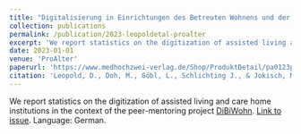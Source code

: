 ```yaml
---
title: "Digitalisierung in Einrichtungen des Betreuten Wohnens und der stationären Altenpflege – Befunde aus dem Projekt DiBiWohn"
collection: publications
permalink: /publication/2023-leopoldetal-proalter
excerpt: 'We report statistics on the digitization of assisted living and care home institutions in the context of the peer-mentoring project DiBiWohn'
date: 2023-01-01
venue: 'ProAlter'
paperurl: 'https://www.medhochzwei-verlag.de/Shop/ProduktDetail/pa0123pdf'
citation: 'Leopold, D., Doh, M., Göbl, L., Schlichting J., & Jokisch, M.R. (2023). Digitalisierung in Einrichtungen des Betreuten Wohnens und der stationären Altenpflege – Befunde aus dem Projekt DiBiWohn. <i>ProAlter, 1/2023</i>, 38-41.'
---
```


We report statistics on the digitization of assisted living and care home institutions in the context of the peer-mentoring project [DiBiWohn](https://dibiwohn.org/). 
[Link to issue](https://www.medhochzwei-verlag.de/Shop/ProduktDetail/pa0123pdf). Language: German.  